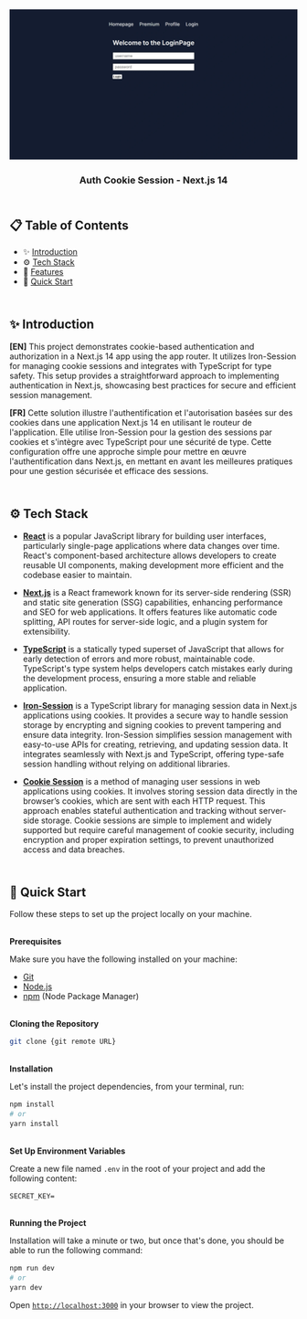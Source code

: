 <div align="center">
    <a href="https://auth-cookie-session.netlify.app" target="_blank">
      <img src="design/preview.png" alt="Project Banner">
    </a>
  <h3 align="center">Auth Cookie Session - Next.js 14</h3>
</div>

##  <br /> 📋 <a name="table">Table of Contents</a>

- ✨ [Introduction](#introduction)
- ⚙️ [Tech Stack](#tech-stack)
- 📝 [Features](#features)
- 🚀 [Quick Start](#quick-start)

##  <br /> <a name="introduction">✨ Introduction</a>

**[EN]** This project demonstrates cookie-based authentication and authorization in a Next.js 14 app using the app router. It utilizes Iron-Session for managing cookie sessions and integrates with TypeScript for type safety. This setup provides a straightforward approach to implementing authentication in Next.js, showcasing best practices for secure and efficient session management.

**[FR]** Cette solution illustre l'authentification et l'autorisation basées sur des cookies dans une application Next.js 14 en utilisant le routeur de l'application. Elle utilise Iron-Session pour la gestion des sessions par cookies et s'intègre avec TypeScript pour une sécurité de type. Cette configuration offre une approche simple pour mettre en œuvre l'authentification dans Next.js, en mettant en avant les meilleures pratiques pour une gestion sécurisée et efficace des sessions.

##  <br /> <a name="tech-stack">⚙️ Tech Stack</a>

- [**React**](https://react.dev/reference/react) is a popular JavaScript library for building user interfaces, particularly single-page applications where data changes over time. React's component-based architecture allows developers to create reusable UI components, making development more efficient and the codebase easier to maintain. 

- [**Next.js**](https://nextjs.org/docs) is a React framework known for its server-side rendering (SSR) and static site generation (SSG) capabilities, enhancing performance and SEO for web applications. It offers features like automatic code splitting, API routes for server-side logic, and a plugin system for extensibility.

- [**TypeScript**](https://www.typescriptlang.org/docs/) is a statically typed superset of JavaScript that allows for early detection of errors and more robust, maintainable code. TypeScript's type system helps developers catch mistakes early during the development process, ensuring a more stable and reliable application.

- [**Iron-Session**](https://www.npmjs.com/package/iron-session/v/8.0.0-beta.5) is a TypeScript library for managing session data in Next.js applications using cookies. It provides a secure way to handle session storage by encrypting and signing cookies to prevent tampering and ensure data integrity. Iron-Session simplifies session management with easy-to-use APIs for creating, retrieving, and updating session data. It integrates seamlessly with Next.js and TypeScript, offering type-safe session handling without relying on additional libraries.

- [**Cookie Session**](https://developer.mozilla.org/en-US/docs/Web/HTTP/Cookies) is a method of managing user sessions in web applications using cookies. It involves storing session data directly in the browser’s cookies, which are sent with each HTTP request. This approach enables stateful authentication and tracking without server-side storage. Cookie sessions are simple to implement and widely supported but require careful management of cookie security, including encryption and proper expiration settings, to prevent unauthorized access and data breaches.


## <br /> <a name="quick-start">🚀 Quick Start</a>

Follow these steps to set up the project locally on your machine.

<br/>**Prerequisites**

Make sure you have the following installed on your machine:

- [Git](https://git-scm.com/)
- [Node.js](https://nodejs.org/en)
- [npm](https://www.npmjs.com/) (Node Package Manager)

<br/>**Cloning the Repository**

```bash
git clone {git remote URL}
```

<br/>**Installation**

Let's install the project dependencies, from your terminal, run:

```bash
npm install
# or
yarn install
```

<br/>**Set Up Environment Variables**

Create a new file named `.env` in the root of your project and add the following content:

```env
SECRET_KEY=
```


<br/>**Running the Project**

Installation will take a minute or two, but once that's done, you should be able to run the following command:

```bash
npm run dev
# or
yarn dev
```

Open [`http://localhost:3000`](http://localhost:3000) in your browser to view the project.